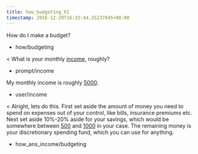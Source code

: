 ```yaml
---
title: how_budgeting_01
timestamp: 2016-12-28T16:32:44.25237845+08:00
---
```


How do I make a budget?
* how/budgeting

< What is your monthly [income](income), roughly?
* prompt/income

My monthly income is roughly [5000](income).
* user/income

< Alright, lets do this. First set aside the amount of money you need to spend on expenses out of your control, like bills, insurance premiums etc. Next set aside 10%-20% aside for your savings, which would be somewhere between [500](lower_income) and [1000](upper_income) in your case. The remaining money is your discretionary spending fund, which you can use for anything.
* how_ans_income/budgeting
